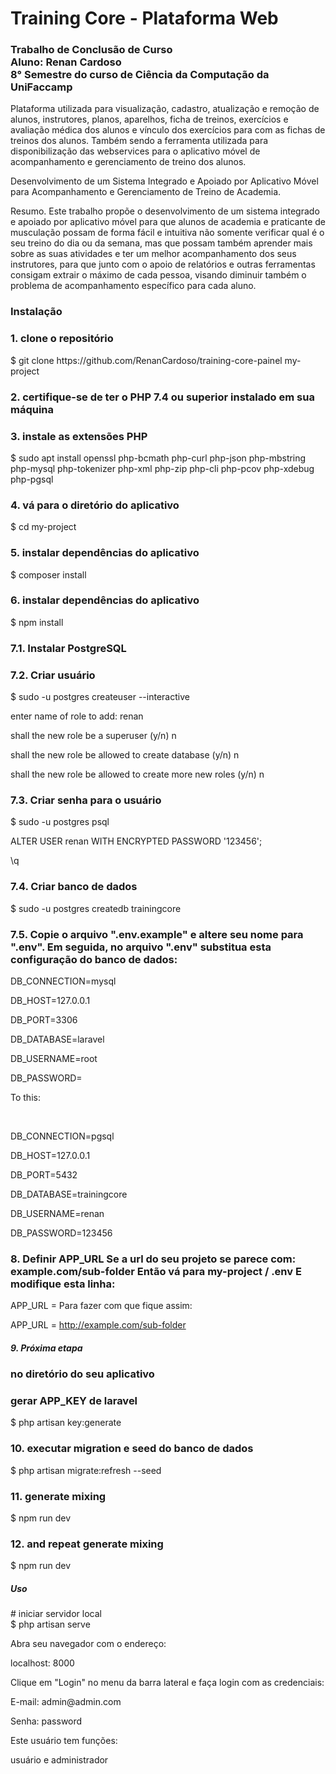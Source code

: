 # Training Core - Plataforma Web
<h3>Trabalho de Conclusão de Curso<br>
Aluno: Renan Cardoso<br>
8° Semestre do curso de Ciência da Computação da UniFaccamp 
</h3> 

Plataforma utilizada para visualização, cadastro, atualização e remoção de alunos, instrutores, planos, aparelhos,
ficha de treinos, exercícios e avaliação médica dos alunos e vínculo dos exercícios para com as fichas de treinos dos alunos.
Também sendo a ferramenta utilizada para disponibilização das webservices para o aplicativo móvel  de acompanhamento
e gerenciamento de treino dos alunos.

Desenvolvimento de um Sistema Integrado e Apoiado por
Aplicativo Móvel para Acompanhamento e Gerenciamento de
Treino de Academia.

Resumo. Este trabalho propõe o desenvolvimento de um sistema integrado e apoiado por aplicativo móvel para que alunos de academia e praticante de musculação possam de forma fácil e intuitiva não somente verificar qual é o seu treino do dia ou da semana, mas que possam também aprender mais sobre as suas atividades e ter um melhor acompanhamento dos seus instrutores, para que junto com o apoio de relatórios e outras ferramentas consigam extrair o máximo de cada pessoa, visando diminuir também o problema de acompanhamento específico para cada aluno.

<h3>Instalação</h3> 

<h3> 1. clone o repositório </h3>
$ git clone https://github.com/RenanCardoso/training-core-painel my-project

<h3> 2. certifique-se de ter o PHP 7.4 ou superior instalado em sua máquina </h3>

<h3> 3. instale as extensões PHP </h3>
$ sudo apt install openssl php-bcmath php-curl php-json php-mbstring php-mysql php-tokenizer php-xml php-zip php-cli php-pcov php-xdebug php-pgsql

<h3> 4. vá para o diretório do aplicativo </h3>
$ cd my-project

<h3> 5. instalar dependências do aplicativo </h3>
$ composer install

<h3> 6. instalar dependências do aplicativo </h3>
$ npm install

<h3> 7.1. Instalar PostgreSQL </h3>

<h3> 7.2. Criar usuário </h3>

$ sudo -u postgres createuser --interactive
<p>enter name of role to add: renan</p>
<p>shall the new role be a superuser (y/n) n</p>
<p>shall the new role be allowed to create database (y/n) n</p>
<p>shall the new role be allowed to create more new roles (y/n) n</p>

<h3> 7.3. Criar senha para o usuário </h3>
<p>$ sudo -u postgres psql</p>
<p>ALTER USER renan WITH ENCRYPTED PASSWORD '123456';</p>
<p>\q</p>

<h3> 7.4. Criar banco de dados </h3>
$ sudo -u postgres createdb trainingcore

<h3> 7.5. Copie o arquivo ".env.example" e altere seu nome para ".env". Em seguida, no arquivo ".env" substitua esta configuração do banco de dados: </h3>
<p>DB_CONNECTION=mysql</p>
<p>DB_HOST=127.0.0.1</p>
<p>DB_PORT=3306</p>
<p>DB_DATABASE=laravel</p>
<p>DB_USERNAME=root</p>
<p>DB_PASSWORD=</p>
<p>To this:</p>
<br>
<p>DB_CONNECTION=pgsql</p>
<p>DB_HOST=127.0.0.1</p>
<p>DB_PORT=5432</p>
<p>DB_DATABASE=trainingcore</p>
<p>DB_USERNAME=renan</p>
<p>DB_PASSWORD=123456</p>

<h3> 8. Definir APP_URL
Se a url do seu projeto se parece com: example.com/sub-folder Então vá para my-project / .env E modifique esta linha: 
 </h3>
APP_URL =
Para fazer com que fique assim:

APP_URL = http://example.com/sub-folder

<h5> 9. Próxima etapa</h5> 

<h3> no diretório do seu aplicativo </h3>
<h3> gerar APP_KEY de laravel </h3>
$ php artisan key:generate

<h3> 10. executar migration e seed do banco de dados  </h3>
$ php artisan migrate:refresh --seed

<h3> 11. generate mixing </h3>
$ npm run dev

<h3> 12. and repeat generate mixing </h3>
$ npm run dev

<h5>Uso</h5> 
# iniciar servidor local <br>
$ php artisan serve

<p> Abra seu navegador com o endereço:  </p>
<p> localhost: 8000 </p>

<p> Clique em "Login" no menu da barra lateral e faça login com as credenciais: </p>
<p> E-mail: admin@admin.com </p>
<p> Senha: password </p>

<p> Este usuário tem funções: </p>
<p> usuário e administrador </p>
